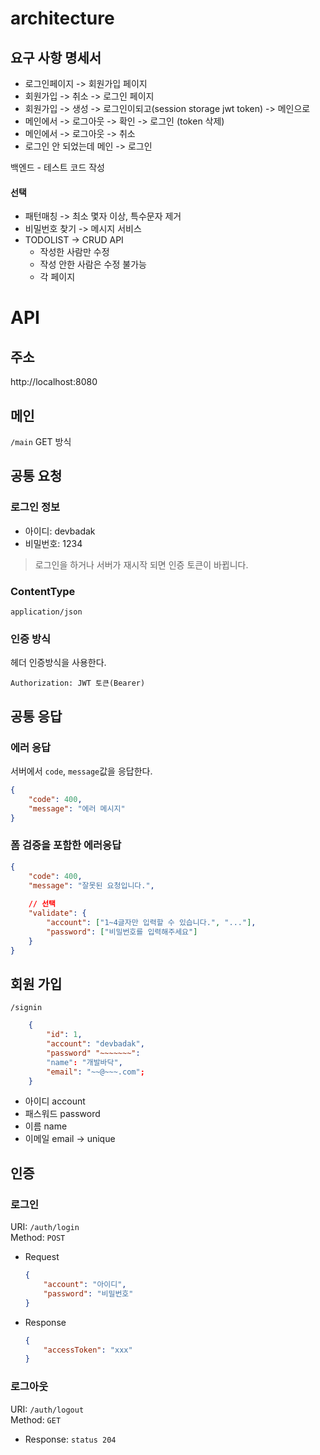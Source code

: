 # architecture   
## 요구 사항 명세서           

* 로그인페이지 -> 회원가입 페이지
* 회원가입 -> 취소 -> 로그인 페이지
* 회원가입 -> 생성 -> 로그인이되고(session storage jwt token) -> 메인으로 
* 메인에서 -> 로그아웃 -> 확인 -> 로그인 (token 삭제)   
* 메인에서 -> 로그아웃 -> 취소    
* 로그인 안 되었는데 메인 -> 로그인        

백엔드 - 테스트 코드 작성  
       
#### 선택 
* 패턴매칭 -> 최소 몇자 이상, 특수문자 제거   
* 비밀번호 찾기 -> 메시지 서비스
* TODOLIST -> CRUD API 
  * 작성한 사람만 수정
  * 작성 안한 사람은 수정 불가능
  * 각 페이지 

# API
## 주소
http://localhost:8080   

## 메인
`/main` GET 방식  

## 공통 요청
### 로그인 정보

* 아이디: devbadak
* 비밀번호: 1234

> 로그인을 하거나 서버가 재시작 되면 인증 토큰이 바뀝니다.

### ContentType

`application/json`

### 인증 방식

헤더 인증방식을 사용한다.

`Authorization: JWT 토큰(Bearer)`   

## 공통 응답     
### 에러 응답

서버에서 `code`, `message`값을 응답한다.

```json
{
    "code": 400,
    "message": "에러 메시지"
}
```

### 폼 검증을 포함한 에러응답

```json
{
    "code": 400,
    "message": "잘못된 요청입니다.",
    
    // 선택  
    "validate": {
        "account": ["1~4글자만 입력할 수 있습니다.", "..."],
        "password": ["비밀번호를 입력해주세요"]
    }
}
```
## 회원 가입
 `/signin`
 
```json
    {
        "id": 1,
        "account": "devbadak",
        "password" "~~~~~~~": 
        "name": "개발바닥",
        "email": "~~@~~~.com";
    }
```  
   
* 아이디 account 
* 패스워드 password
* 이름 name
* 이메일 email -> unique  


## 인증

### 로그인
URI: `/auth/login`  
Method: `POST`

- Request
 
    ```json
    {
        "account": "아이디",
        "password": "비밀번호"
    }
    ```

- Response

    ```json
    {
        "accessToken": "xxx"
    }
    ```

### 로그아웃
URI: `/auth/logout`  
Method: `GET`  

- Response: `status 204`
